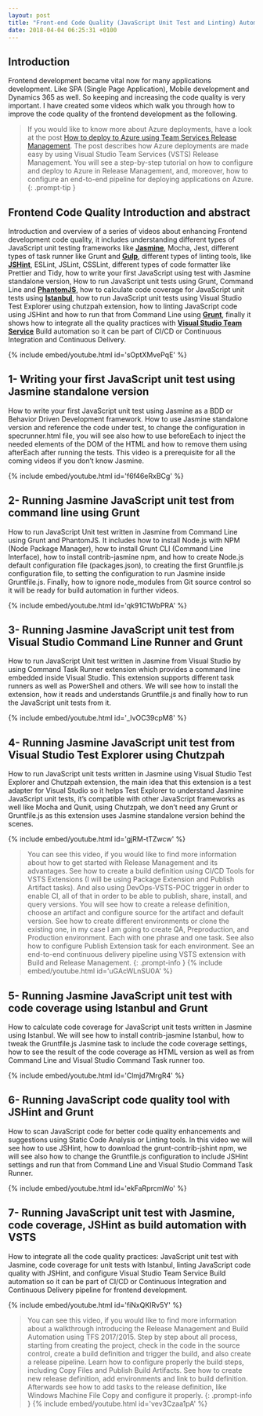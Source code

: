 ```yaml
---
layout: post
title: "Front-end Code Quality (JavaScript Unit Test and Linting) Automation With VSTS Build"
date: 2018-04-04 06:25:31 +0100
---
```


## Introduction 

Frontend development became vital now for many applications development. Like SPA (Single Page Application), Mobile development and Dynamics 365 as well. So keeping and increasing the code quality is very important. I have created some videos which walk you through how to improve the code quality of the frontend development as the following.

>If you would like to know more about Azure deployments, have a look at the post [How to deploy to Azure using Team Services Release Management](https://mohamedradwan.com/posts/how-to-deploy-to-azure-using-team-services-release-management/). The post describes how Azure deployments are made easy by using Visual Studio Team Services (VSTS) Release Management. You will see a step-by-step tutorial on how to configure and deploy to Azure in Release Management, and, moreover, how to configure an end-to-end pipeline for deploying applications on Azure.
{: .prompt-tip }

## Frontend Code Quality Introduction and abstract

Introduction and overview of a series of videos about enhancing Frontend development code quality, it includes understanding different types of JavaScript unit testing frameworks like [**Jasmine**](https://jasmine.github.io/), Mocha, Jest, different types of task runner like Grunt and [**Gulp**](https://gulpjs.com), different types of linting tools, like [**JSHint**](http://jshint.com/), ESLint, JSLint, CSSLint, different types of code formatter like Prettier and Tidy, how to write your first JavaScript using test with Jasmine standalone version, How to run JavaScript unit tests using Grunt, Command Line and [**PhantomJS**](http://phantomjs.org/), how to calculate code coverage for JavaScript unit tests using [**Istanbul**](https://istanbul.js.org/), how to run JavaScript unit tests using Visual Studio Test Explorer using chutzpah extension, how to linting JavaScript code using JSHint and how to run that from Command Line using [**Grunt**](https://gruntjs.com), finally it shows how to integrate all the quality practices with [**Visual Studio Team Service**](https://www.visualstudio.com/team-services/) Build automation so it can be part of CI/CD or Continuous Integration and Continuous Delivery.

{% include embed/youtube.html id='sOptXMvePqE' %}

## 1- Writing your first JavaScript unit test using Jasmine standalone version 

How to write your first JavaScript unit test using Jasmine as a BDD or Behavior Driven Development framework. How to use Jasmine standalone version and reference the code under test, to change the configuration in specrunner.html file, you will see also how to use beforeEach to inject the needed elements of the DOM of the HTML and how to remove them using afterEach after running the tests. This video is a prerequisite for all the coming videos if you don’t know Jasmine.

{% include embed/youtube.html id='f6f46eRxBCg' %}

## 2- Running Jasmine JavaScript unit test from command line using Grunt

How to run JavaScript Unit test written in Jasmine from Command Line using Grunt and PhantomJS. It includes how to install Node.js with NPM (Node Package Manager), how to install Grunt CLI (Command Line Interface), how to install contrib-jasmine npm, and how to create Node.js default configuration file (packages.json), to creating the first Gruntfile.js configuration file, to setting the configuration to run Jasmine inside Gruntfile.js. Finally, how to ignore node_modules from Git source control so it will be ready for build automation in further videos.

{% include embed/youtube.html id='qk91C1WbPRA' %}

## 3- Running Jasmine JavaScript unit test from Visual Studio Command Line Runner and Grunt 

How to run JavaScript Unit test written in Jasmine from Visual Studio by using Command Task Runner extension which provides a command line embedded inside Visual Studio. This extension supports different task runners as well as PowerShell and others. We will see how to install the extension, how it reads and understands Gruntfile.js and finally how to run the JavaScript unit tests from it.

{% include embed/youtube.html id='_IvOC39cpM8' %}

## 4- Running Jasmine JavaScript unit test from Visual Studio Test Explorer using Chutzpah 

How to run JavaScript unit tests written in Jasmine using Visual Studio Test Explorer and Chutzpah extension, the main idea that this extension is a test adapter for Visual Studio so it helps Test Explorer to understand Jasmine JavaScript unit tests, it’s compatible with other JavaScript frameworks as well like Mocha and Qunit, using Chutzpah, we don’t need any Grunt or Gruntfile.js as this extension uses Jasmine standalone version behind the scenes.

{% include embed/youtube.html id='gjRM-tTZwcw' %}

>You can see this video, if you would like to find more information about how to get started with Release Management and its advantages. See how to create a build definition using CI/CD Tools for VSTS Extensions (I will be using Package Extension and Publish Artifact tasks). And also using DevOps-VSTS-POC trigger in order to enable CI, all of that in order to be able to publish, share, install, and query versions. You will see how to create a release definition, choose an artifact and configure source for the artifact and default version. See how to create different environments or clone the existing one, in my case I am going to create QA, Preproduction, and Production environment. Each with one phrase and one task. See also how to configure Publish Extension task for each environment. See an end-to-end continuous delivery pipeline using VSTS extension with Build and Release Management.
{: .prompt-info }
{% include embed/youtube.html id='uGAcWLnSU0A' %}

## 5- Running Jasmine JavaScript unit test with code coverage using Istanbul and Grunt 

How to calculate code coverage for JavaScript unit tests written in Jasmine using Istanbul. We will see how to install contrib-jasmine Istanbul, how to tweak the Gruntfile.js Jasmine task to include the code coverage settings, how to see the result of the code coverage as HTML version as well as from Command Line and Visual Studio Command Task runner too.

{% include embed/youtube.html id='Clmjd7MrgR4' %}

## 6- Running JavaScript code quality tool with JSHint and Grunt

How to scan JavaScript code for better code quality enhancements and suggestions using Static Code Analysis or Linting tools. In this video we will see how to use JSHint, how to download the grunt-contrib-jshint npm, we will see also how to change the Gruntfile.js configuration to include JSHint settings and run that from Command Line and Visual Studio Command Task Runner.

{% include embed/youtube.html id='ekFaRprcmWo' %}

## 7- Running JavaScript unit test with Jasmine, code coverage, JSHint as build automation with VSTS 

How to integrate all the code quality practices: JavaScript unit test with Jasmine, code coverage for unit tests with Istanbul, linting JavaScript code quality with JSHint, and configure Visual Studio Team Service Build automation so it can be part of CI/CD or Continuous Integration and Continuous Delivery pipeline for frontend development.

{% include embed/youtube.html id='fiNxQKIRv5Y' %}

>You can see this video, if you would like to find more information about a walkthrough introducing the Release Management and Build Automation using TFS 2017/2015. Step by step about all process, starting from creating the project, check in the code in the source control, create a build definition and trigger the build, and also create a release pipeline. Learn how to configure properly the build steps, including Copy Files and Publish Build Artifacts. See how to create new release definition, add environments and link to build definition. Afterwards see how to add tasks to the release definition, like Windows Machine File Copy and configure it properly.
{: .prompt-info }
{% include embed/youtube.html id='vev3Czaa1pA' %}
